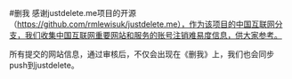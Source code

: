 
#删我
感谢justdelete.me项目的开源（https://github.com/rmlewisuk/justdelete.me），作为该项目的中国互联网分支，我们收集中国互联网重要网站和服务的账号注销难易度信息，供大家参考。

所有提交的网站信息，通过审核后，不仅会出现在《删我》上，我们也会同步push到justdelete。




